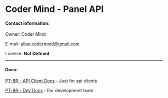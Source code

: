 # Coder Mind - Panel API

#### Contact information:

Owner: Coder Mind

E-mail: allan.codermind@gmail.com

License: **Not Defined**
___
#### Docs:
[PT-BR - API Client Docs](#) - Just for api clients

[PT-BR - Dev Docs](https://github.com/allanalves23/Coder-Mind-Panel-API/blob/development/doc/dev_docs.md) - For development team
